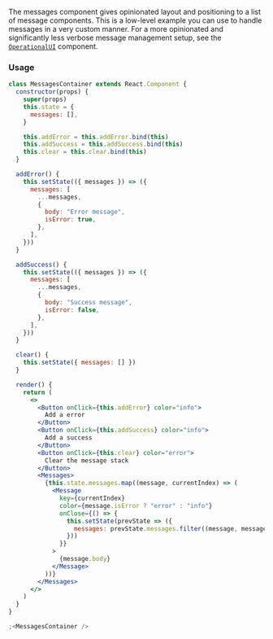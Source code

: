 The messages component gives opinionated layout and positioning to a list of message components. This is a low-level example you can use to handle messages in a very custom manner. For a more opinionated and significantly less verbose message management setup, see the [`OperationalUI`](#operationalui) component.

### Usage

```jsx
class MessagesContainer extends React.Component {
  constructor(props) {
    super(props)
    this.state = {
      messages: [],
    }

    this.addError = this.addError.bind(this)
    this.addSuccess = this.addSuccess.bind(this)
    this.clear = this.clear.bind(this)
  }

  addError() {
    this.setState(({ messages }) => ({
      messages: [
        ...messages,
        {
          body: "Error message",
          isError: true,
        },
      ],
    }))
  }

  addSuccess() {
    this.setState(({ messages }) => ({
      messages: [
        ...messages,
        {
          body: "Success message",
          isError: false,
        },
      ],
    }))
  }

  clear() {
    this.setState({ messages: [] })
  }

  render() {
    return (
      <>
        <Button onClick={this.addError} color="info">
          Add a error
        </Button>
        <Button onClick={this.addSuccess} color="info">
          Add a success
        </Button>
        <Button onClick={this.clear} color="error">
          Clear the message stack
        </Button>
        <Messages>
          {this.state.messages.map((message, currentIndex) => (
            <Message
              key={currentIndex}
              color={message.isError ? "error" : "info"}
              onClose={() => {
                this.setState(prevState => ({
                  messages: prevState.messages.filter((message, messageIndex) => messageIndex !== currentIndex),
                }))
              }}
            >
              {message.body}
            </Message>
          ))}
        </Messages>
      </>
    )
  }
}

;<MessagesContainer />
```
